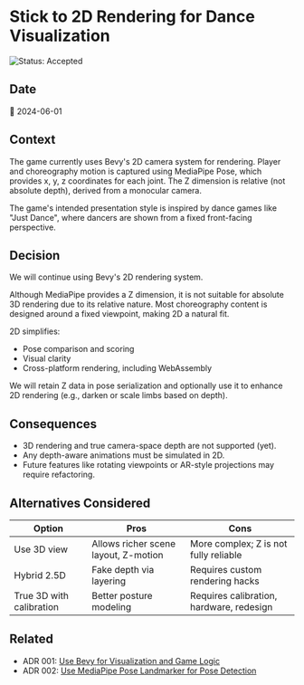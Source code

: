 # Stick to 2D Rendering for Dance Visualization

![Status: Accepted](https://img.shields.io/badge/status-accepted-brightgreen)

## Date

📅 2024-06-01

## Context

The game currently uses Bevy's 2D camera system for rendering. Player and choreography motion is
captured using MediaPipe Pose, which provides x, y, z coordinates for each joint. The Z dimension is
relative (not absolute depth), derived from a monocular camera.

The game's intended presentation style is inspired by dance games like "Just Dance", where dancers
are shown from a fixed front-facing perspective.

## Decision

We will continue using Bevy's 2D rendering system.

Although MediaPipe provides a Z dimension, it is not suitable for absolute 3D rendering due to its
relative nature. Most choreography content is designed around a fixed viewpoint, making 2D a natural
fit.

2D simplifies:

* Pose comparison and scoring
* Visual clarity
* Cross-platform rendering, including WebAssembly

We will retain Z data in pose serialization and optionally use it to enhance 2D rendering (e.g.,
darken or scale limbs based on depth).

## Consequences

* 3D rendering and true camera-space depth are not supported (yet).
* Any depth-aware animations must be simulated in 2D.
* Future features like rotating viewpoints or AR-style projections may require refactoring.

## Alternatives Considered

| Option                   | Pros                                 | Cons                                     |
| ------------------------ | ------------------------------------ | ---------------------------------------- |
| Use 3D view              | Allows richer scene layout, Z-motion | More complex; Z is not fully reliable    |
| Hybrid 2.5D              | Fake depth via layering              | Requires custom rendering hacks          |
| True 3D with calibration | Better posture modeling              | Requires calibration, hardware, redesign |

## Related

* ADR 001: [Use Bevy for Visualization and Game Logic](001-use-bevy.md)
* ADR 002: [Use MediaPipe Pose Landmarker for Pose Detection](002-use-mediapipe.md)

